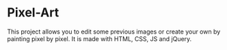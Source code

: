 # Pixel-Art
This project allows you to edit some previous images or create your own by painting pixel by pixel. It is made with HTML, CSS, JS and jQuery. 
